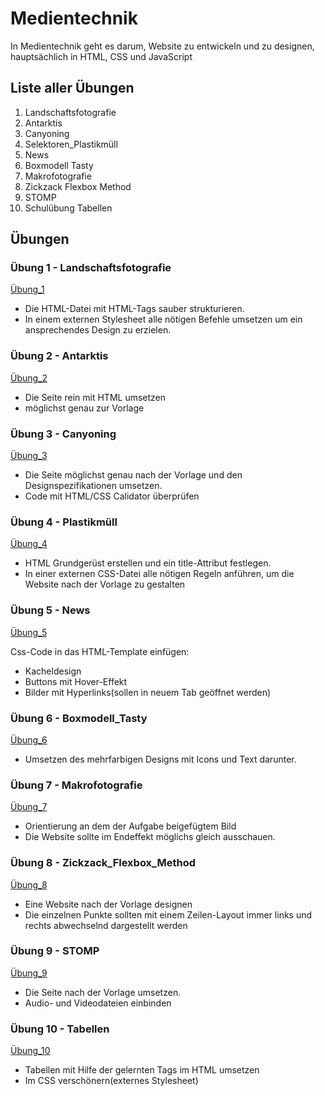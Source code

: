 # Medientechnik
In Medientechnik geht es darum, Website zu entwickeln und zu designen, hauptsächlich in HTML, CSS und JavaScript
## Liste aller Übungen
1. Landschaftsfotografie
1. Antarktis
1. Canyoning
1. Selektoren_Plastikmüll
1. News
1. Boxmodell Tasty
1. Makrofotografie
1. Zickzack Flexbox Method
1. STOMP
1. Schulübung Tabellen




## Übungen
### Übung 1 - Landschaftsfotografie
[Übung_1](https://github.com/Tobias-Huch/Test1/tree/main/%C3%9Cbung%201%20-%20Landschaftsfotografie)

- Die HTML-Datei mit HTML-Tags sauber strukturieren.
- In einem externen Stylesheet alle nötigen Befehle umsetzen um ein ansprechendes Design zu erzielen.

### Übung 2 - Antarktis
[Übung_2](https://github.com/Tobias-Huch/Test1/tree/main/%C3%9Cbung%202%20-%20Antarktis)

- Die Seite rein mit HTML umsetzen
- möglichst genau zur Vorlage

### Übung 3 - Canyoning
[Übung_3](https://github.com/Tobias-Huch/Test1/tree/main/%C3%9Cbung%203%20-%20Canyoning)

- Die Seite möglichst genau nach der Vorlage und den Designspezifikationen umsetzen.
- Code mit HTML/CSS Calidator überprüfen

### Übung 4 - Plastikmüll
[Übung_4](https://github.com/Tobias-Huch/Test1/tree/main/%C3%9Cbung%204%20-%20Selektoren%20Plastikm%C3%BCll)

- HTML Grundgerüst erstellen und ein title-Attribut festlegen.
- In einer externen CSS-Datei alle nötigen Regeln anführen, um die Website nach der Vorlage zu gestalten

### Übung 5 - News
[Übung_5](https://github.com/Tobias-Huch/Test1/tree/main/%C3%9Cbung%205%20-%20News)

Css-Code in das HTML-Template einfügen:
- Kacheldesign
- Buttons mit Hover-Effekt
- Bilder mit Hyperlinks(sollen in neuem Tab geöffnet werden)

### Übung 6 - Boxmodell_Tasty
[Übung_6](https://github.com/Tobias-Huch/Test1/tree/main/%C3%9Cbung%206%20-%20Boxmodell%20Tasty)

- Umsetzen des mehrfarbigen Designs mit Icons und Text darunter.

### Übung 7 - Makrofotografie
[Übung_7](https://github.com/Tobias-Huch/Test1/tree/main/%C3%9Cbung%207%20-%20Makrofotografie)

- Orientierung an dem der Aufgabe beigefügtem Bild
- Die Website sollte im Endeffekt möglichs gleich ausschauen.

### Übung 8 - Zickzack_Flexbox_Method
[Übung_8](https://github.com/Tobias-Huch/Test1/tree/main/%C3%9Cbung%208%20-%20Zickzack%20Flexbox%20Method)

- Eine Website nach der Vorlage designen
- Die einzelnen Punkte sollten mit einem Zeilen-Layout immer links und rechts abwechselnd dargestellt werden

### Übung 9 - STOMP
[Übung_9](https://github.com/Tobias-Huch/Test1/tree/main/%C3%9Cbung%209%20-%20STOMP)

- Die Seite nach der Vorlage umsetzen.
- Audio- und Videodateien einbinden

### Übung 10 - Tabellen
[Übung_10](https://github.com/Tobias-Huch/Test1/tree/main/%C3%9Cbung%2010%20-%20Schul%C3%BCbung%20Tabellen)

- Tabellen mit Hilfe der gelernten Tags im HTML umsetzen
- Im CSS verschönern(externes Stylesheet)
